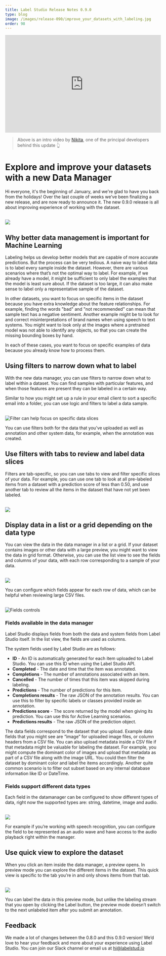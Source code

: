 ```yaml
---
title: Label Studio Release Notes 0.9.0
type: blog
image: /images/release-090/improve_your_datasets_with_labeling.jpg
order: 98
---
```


<div style="position: relative; padding-bottom: 62.5%; height: 0;"><iframe src="https://www.loom.com/embed/73b5122859d8478ab5ccb03fb6036208" frameborder="0" webkitallowfullscreen mozallowfullscreen allowfullscreen style="position: absolute; top: 0; left: 0; width: 100%; height: 100%;"></iframe></div>

> Above is an intro video by <a href="https://github.com/nicholasrq">Nikita</a>, one of the principal developers behind this update 👆

# Explore and improve your datasets with a new Data Manager

Hi everyone, it's the beginning of January, and we're glad to have you back from the holidays! Over the last couple of weeks we’ve been finalizing a new release, and are now ready to announce it. The new 0.9.0 release is all about improving experience of working with the dataset.

<br/>
<img src="/images/release-090/aerial_training_data_management.png" />

## Why better data management is important for Machine Learning

Labeling helps us develop better models that are capable of more accurate predictions. But the process can be very tedious. A naive way to label data is to label every sample inside the dataset. However, there are various scenarios where that’s not the optimal way to label. For example, if we already have a model, it might be sufficient to only label the examples that the model is least sure about. If the dataset is too large, it can also make sense to label only a representative sample of the dataset.

In other datasets, you want to focus on specific items in the dataset because you have extra knowledge about the feature relationships.  For example, finding the words "bad" and "not recommended" can mean that sample text has a negative sentiment. Another example might be to look for and correct misinterpretations of brand names when using speech to text systems. You might want to look only at the images where a pretrained model was not able to identify any objects, so that you can create the missing bounding boxes by hand. 

In each of these cases, you want to focus on specific examples of data because you already know how to process them. 

## Using filters to narrow down what to label

With the new data manager, you can use filters to narrow down what to label within a dataset.  You can find samples with particular features, and when those features are present they can be labeled in a certain way. 

Similar to how you might set up a rule in your email client to sort a specific email into a folder, you can use logic and filters to label a data sample.

<br/>
<img src="/images/release-090/data_slice_for_machine_learning_training_data.png" alt="Filter can help focus on specific data slices" />

You can use filters both for the data that you’ve uploaded as well as annotation and other system data, for example, when the annotation was created.

## Use filters with tabs to review and label data slices 

Filters are tab-specific, so you can use tabs to view and filter specific slices of your data. For example, you can use one tab to look at all pre-labeled items from a dataset with a prediction score of less than 0.50, and use another tab to review all the items in the dataset that have not yet been labeled.  

<br/>
<img src="/images/release-090/data_slice_switch_for_ml_training_data.gif" class="gif-border" />

## Display data in a list or a grid depending on the data type

You can view the data in the data manager in a list or a grid. If your dataset contains images or other data with a large preview, you might want to view the data in grid format. Otherwise, you can use the list view to see the fields and columns of your data, with each row corresponding to a sample of your data.

<br/>
<img src="/images/release-090/grid_view_for_machine_learning_images.png" />

You can configure which fields appear for each row of data, which can be helpful when reviewing large CSV files.

<br/>
<img src="/images/release-090/control_panel.png"  alt="Fields controls" />

### Fields available in the data manager

Label Studio displays fields from both the data and system fields from Label Studio itself. In the list view, the fields are used as columns. 

The system fields used by Label Studio are as follows:
- **ID** - An ID is automatically generated for each item uploaded to Label Studio. You can use this ID when using the Label Studio API.
- **Completed** - The date and time that the item was annotated.
- **Completions** - The number of annotations associated with an item.
- **Cancelled** - The number of times that this item was skipped during labeling.
- **Predictions** - The number of predictions for this item.
- **Completions results** - The raw JSON of the annotation results. You can use this to filter by specific labels or classes provided inside an annotation.
- **Predictions score** - The score returned by the model when giving its prediction. You can use this for Active Learning scenarios.
- **Predictions results** - The raw JSON of the prediction object.

The data fields correspond to the dataset that you upload. Example data fields that you might see are “image” for uploaded image files, or column headers from a CSV file. You can also upload metadata inside a CSV file if that metadata might be valuable for labeling the dataset. For example, you might compute the dominant color of images and upload that metadata as part of a CSV file along with the image URL. You could then filter the dataset by dominant color and label the items accordingly. Another quite common scenario is to filter out subset based on any internal database information like ID or DateTime.

### Fields support different data types

Each field in the datamanager can be configured to show different types of data, right now the supported types are: string, datetime, image and audio. 

<br/>
<img src="/images/release-090/select_data_type_for_ml.png" />

For example if you’re working with speech recognition, you can configure the field to be represented as an audio wave and have access to the audio playback right within the manager.

## Use quick view to explore the dataset

When you click an item inside the data manager, a preview opens. In preview mode you can explore the different items in the dataset. This quick view is specific to the tab you’re in and only shows items from that tab.

<br/>
<img src="/images/release-090/quickview_for_bounding_boxes_labeling.png" />

You can label the data in this preview mode, but unlike the labeling stream that you open by clicking the Label button, the preview mode doesn’t switch to the next unlabeled item after you submit an annotation.

## Feedback

We made a lot of changes between the 0.8.0 and this 0.9.0 version! We’d love to hear your feedback and more about your experience using Label Studio. You can join our Slack channel or email us at <a href="mailto:hi@labelstud.io">hi@labelstud.io</a>
